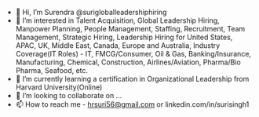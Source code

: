 - 👋 Hi, I’m Surendra @surigloballeadershiphiring
- 👀 I’m interested in Talent Acquisition, Global Leadership Hiring, Manpower Planning, People Management, Staffing, Recruitment, Team Management, Strategic Hiring, Leadership Hiring for United States, APAC, UK, Middle East, Canada, Europe and Australia, Industry Coverage(IT Roles) - IT, FMCG/Consumer, Oil & Gas, Banking/Insurance, Manufacturing, Chemical, Construction, Airlines/Aviation, Pharma/Bio Pharma, Seafood, etc.
- 🌱 I’m currently learning a certification in Organizational Leadership from Harvard University(Online)
- 💞️ I’m looking to collaborate on ...
- 📫 How to reach me - hrsuri56@gmail.com or linkedin.com/in/surisingh1
